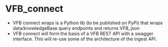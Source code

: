 # VFB_connect

  *  VFB connect wraps is a Python lib (to be published on PyPi) that wraps data/knowledgeBase query endpoints and returns VFB_json
  * VFB connect will form the basis of a VFB REST API with a swagger interface.  This will re-use some of the architecture of the ingest API.
